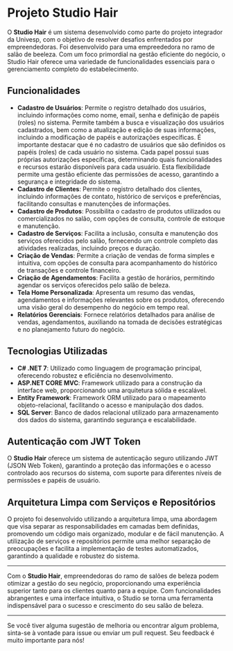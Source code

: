 # Projeto Studio Hair

O **Studio Hair** é um sistema desenvolvido como parte do projeto integrador da Univesp, com o objetivo de resolver desafios enfrentados por empreendedoras. Foi desenvolvido para uma empreededora no ramo de salão de beeleza. Com um foco primordial na gestão eficiente do negócio, o Studio Hair oferece uma variedade de funcionalidades essenciais para o gerenciamento completo do estabelecimento.

## Funcionalidades

- **Cadastro de Usuários**: Permite o registro detalhado dos usuários, incluindo informações como nome, email, senha e definição de papéis (roles) no sistema. Permite também a busca e visualização dos usuários cadastrados, bem como a atualização e edição de suas informações, incluindo a modificação de papéis e autorizações específicas.
É importante destacar que é no cadastro de usuários que são definidos os papéis (roles) de cada usuário no sistema. Cada papel possui suas próprias autorizações específicas, determinando quais funcionalidades e recursos estarão disponíveis para cada usuário. Esta flexibilidade permite uma gestão eficiente das permissões de acesso, garantindo a segurança e integridade do sistema.
- **Cadastro de Clientes**: Permite o registro detalhado dos clientes, incluindo informações de contato, histórico de serviços e preferências, facilitando consultas e manutenções de informações.
- **Cadastro de Produtos**: Possibilita o cadastro de produtos utilizados ou comercializados no salão, com opções de consulta, controle de estoque e manutenção.
- **Cadastro de Serviços**: Facilita a inclusão, consulta e manutenção dos serviços oferecidos pelo salão, fornecendo um controle completo das atividades realizadas, incluindo preços e duração.
- **Criação de Vendas**: Permite a criação de vendas de forma simples e intuitiva, com opções de consulta para acompanhamento do histórico de transações e controle financeiro.
- **Criação de Agendamentos**: Facilita a gestão de horários, permitindo agendar os serviços oferecidos pelo salão de beleza.
- **Tela Home Personalizada**: Apresenta um resumo das vendas, agendamentos e informações relevantes sobre os produtos, oferecendo uma visão geral do desempenho do negócio em tempo real.
- **Relatórios Gerenciais**: Fornece relatórios detalhados para análise de vendas, agendamentos, auxiliando na tomada de decisões estratégicas e no planejamento futuro do negócio.

## Tecnologias Utilizadas

- **C# .NET 7**: Utilizado como linguagem de programação principal, oferecendo robustez e eficiência no desenvolvimento.
- **ASP.NET CORE MVC**: Framework utilizado para a construção da interface web, proporcionando uma arquitetura sólida e escalável.
- **Entity Framework**: Framework ORM utilizado para o mapeamento objeto-relacional, facilitando o acesso e manipulação dos dados.
- **SQL Server**: Banco de dados relacional utilizado para armazenamento dos dados do sistema, garantindo segurança e escalabilidade.

## Autenticação com JWT Token

O **Studio Hair** oferece um sistema de autenticação seguro utilizando JWT (JSON Web Token), garantindo a proteção das informações e o acesso controlado aos recursos do sistema, com suporte para diferentes níveis de permissões e papéis de usuário.

## Arquitetura Limpa com Serviços e Repositórios

O projeto foi desenvolvido utilizando a arquitetura limpa, uma abordagem que visa separar as responsabilidades em camadas bem definidas, promovendo um código mais organizado, modular e de fácil manutenção. A utilização de serviços e repositórios permite uma melhor separação de preocupações e facilita a implementação de testes automatizados, garantindo a qualidade e robustez do sistema.

---

Com o **Studio Hair**, empreendedoras do ramo de salões de beleza podem otimizar a gestão do seu negócio, proporcionando uma experiência superior tanto para os clientes quanto para a equipe. Com funcionalidades abrangentes e uma interface intuitiva, o Studio se torna uma ferramenta indispensável para o sucesso e crescimento do seu salão de beleza.

---
Se você tiver alguma sugestão de melhoria ou encontrar algum problema, sinta-se à vontade para issue ou enviar um pull request. Seu feedback é muito importante para nós!
